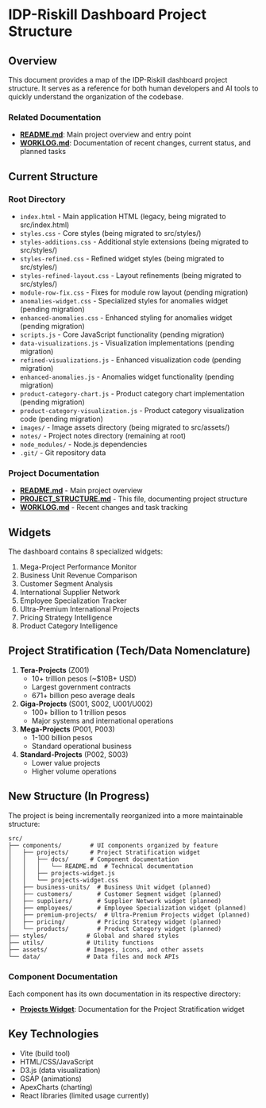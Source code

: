# IDP-Riskill Dashboard Project Structure

## Overview
This document provides a map of the IDP-Riskill dashboard project structure. It serves as a reference for both human developers and AI tools to quickly understand the organization of the codebase.

### Related Documentation
- [**README.md**](./README.md): Main project overview and entry point
- [**WORKLOG.md**](./WORKLOG.md): Documentation of recent changes, current status, and planned tasks

## Current Structure

### Root Directory
- `index.html` - Main application HTML (legacy, being migrated to src/index.html)
- `styles.css` - Core styles (being migrated to src/styles/)
- `styles-additions.css` - Additional style extensions (being migrated to src/styles/)
- `styles-refined.css` - Refined widget styles (being migrated to src/styles/)
- `styles-refined-layout.css` - Layout refinements (being migrated to src/styles/)
- `module-row-fix.css` - Fixes for module row layout (pending migration)
- `anomalies-widget.css` - Specialized styles for anomalies widget (pending migration)
- `enhanced-anomalies.css` - Enhanced styling for anomalies widget (pending migration)
- `scripts.js` - Core JavaScript functionality (pending migration)
- `data-visualizations.js` - Visualization implementations (pending migration)
- `refined-visualizations.js` - Enhanced visualization code (pending migration)
- `enhanced-anomalies.js` - Anomalies widget functionality (pending migration)
- `product-category-chart.js` - Product category chart implementation (pending migration)
- `product-category-visualization.js` - Product category visualization code (pending migration)
- `images/` - Image assets directory (being migrated to src/assets/)
- `notes/` - Project notes directory (remaining at root)
- `node_modules/` - Node.js dependencies
- `.git/` - Git repository data

### Project Documentation
- [**README.md**](./README.md) - Main project overview
- [**PROJECT_STRUCTURE.md**](./PROJECT_STRUCTURE.md) - This file, documenting project structure
- [**WORKLOG.md**](./WORKLOG.md) - Recent changes and task tracking

## Widgets
The dashboard contains 8 specialized widgets:
1. Mega-Project Performance Monitor
2. Business Unit Revenue Comparison
3. Customer Segment Analysis
4. International Supplier Network
5. Employee Specialization Tracker
6. Ultra-Premium International Projects
7. Pricing Strategy Intelligence
8. Product Category Intelligence

## Project Stratification (Tech/Data Nomenclature)
1. **Tera-Projects** (Z001)
   - 10+ trillion pesos (~$10B+ USD)
   - Largest government contracts
   - 671+ billion peso average deals
2. **Giga-Projects** (S001, S002, U001/U002)
   - 100+ billion to 1 trillion pesos
   - Major systems and international operations
3. **Mega-Projects** (P001, P003)
   - 1-100 billion pesos
   - Standard operational business
4. **Standard-Projects** (P002, S003)
   - Lower value projects
   - Higher volume operations

## New Structure (In Progress)

The project is being incrementally reorganized into a more maintainable structure:

```
src/
├── components/        # UI components organized by feature
│   ├── projects/      # Project Stratification widget
│   │   ├── docs/      # Component documentation
│   │   │   └── README.md  # Technical documentation
│   │   ├── projects-widget.js
│   │   └── projects-widget.css
│   ├── business-units/  # Business Unit widget (planned)
│   ├── customers/       # Customer Segment widget (planned)
│   ├── suppliers/       # Supplier Network widget (planned)
│   ├── employees/       # Employee Specialization widget (planned)
│   ├── premium-projects/  # Ultra-Premium Projects widget (planned)
│   ├── pricing/         # Pricing Strategy widget (planned)
│   └── products/        # Product Category widget (planned)
├── styles/           # Global and shared styles
├── utils/            # Utility functions
├── assets/           # Images, icons, and other assets
└── data/             # Data files and mock APIs
```

### Component Documentation

Each component has its own documentation in its respective directory:

- [**Projects Widget**](./src/components/projects/docs/README.md): Documentation for the Project Stratification widget

## Key Technologies
- Vite (build tool)
- HTML/CSS/JavaScript
- D3.js (data visualization)
- GSAP (animations)
- ApexCharts (charting)
- React libraries (limited usage currently)
